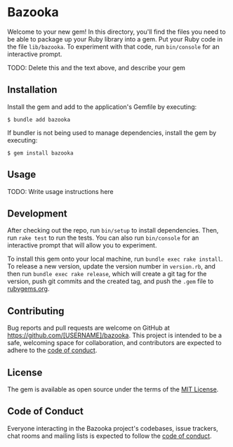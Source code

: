 # Bazooka

Welcome to your new gem! In this directory, you'll find the files you need to be able to package up your Ruby library into a gem. Put your Ruby code in the file `lib/bazooka`. To experiment with that code, run `bin/console` for an interactive prompt.

TODO: Delete this and the text above, and describe your gem

## Installation

Install the gem and add to the application's Gemfile by executing:

    $ bundle add bazooka

If bundler is not being used to manage dependencies, install the gem by executing:

    $ gem install bazooka

## Usage

TODO: Write usage instructions here

## Development

After checking out the repo, run `bin/setup` to install dependencies. Then, run `rake test` to run the tests. You can also run `bin/console` for an interactive prompt that will allow you to experiment.

To install this gem onto your local machine, run `bundle exec rake install`. To release a new version, update the version number in `version.rb`, and then run `bundle exec rake release`, which will create a git tag for the version, push git commits and the created tag, and push the `.gem` file to [rubygems.org](https://rubygems.org).

## Contributing

Bug reports and pull requests are welcome on GitHub at https://github.com/[USERNAME]/bazooka. This project is intended to be a safe, welcoming space for collaboration, and contributors are expected to adhere to the [code of conduct](https://github.com/[USERNAME]/bazooka/blob/master/CODE_OF_CONDUCT.md).

## License

The gem is available as open source under the terms of the [MIT License](https://opensource.org/licenses/MIT).

## Code of Conduct

Everyone interacting in the Bazooka project's codebases, issue trackers, chat rooms and mailing lists is expected to follow the [code of conduct](https://github.com/[USERNAME]/bazooka/blob/master/CODE_OF_CONDUCT.md).
